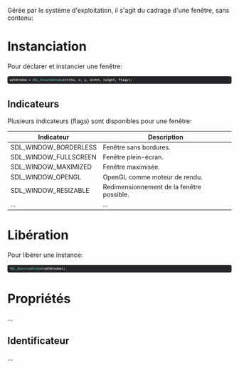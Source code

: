 Gérée par le système d'exploitation, il s'agit du cadrage d'une fenêtre, sans contenu:

# Instanciation

Pour déclarer et instancier une fenêtre:

![Fenêtre](Images/SDLCreateWindow.png)

## Indicateurs

Plusieurs indicateurs (flags) sont disponibles pour une fenêtre:

|Indicateur           |Description                              |
|---------------------|-----------------------------------------|
|SDL_WINDOW_BORDERLESS|Fenêtre sans bordures.                   |
|SDL_WINDOW_FULLSCREEN|Fenêtre plein-écran.                     |
|SDL_WINDOW_MAXIMIZED |Fenêtre maximisée.                       |
|SDL_WINDOW_OPENGL    |OpenGL comme moteur de rendu.            |
|SDL_WINDOW_RESIZABLE |Redimensionnement de la fenêtre possible.|
|...                  |...                                      |



# Libération

Pour libérer une instance:

![SDL destroy window](Images/SDLDestroyWindow.png)

# Propriétés

...

## Identificateur

...